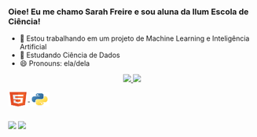 ### Oiee! Eu me chamo Sarah Freire e sou aluna da Ilum Escola de Ciência!

- 🔭 Estou trabalhando em um projeto de Machine Learning e Inteligência Artificial
- 🌱 Estudando Ciência de Dados
- 😄 Pronouns: ela/dela

<div align="center">
  <a href="https://github.com/Sarah-Freire">
  <img height="180em" src="https://github-readme-stats.vercel.app/api?username=Sarah-Freire&show_icons=true&theme=dracula&include_all_commits=true&count_private=true"/>
  <img height="180em" src="https://github-readme-stats.vercel.app/api/top-langs/?username=Sarah-Freire&layout=compact&langs_count=7&theme=dracula"/>
</div>

<div style="display: inline_block"><br>
    <img align="center" alt="Rafa-HTML" height="30" width="40" src="https://raw.githubusercontent.com/devicons/devicon/master/icons/html5/html5-original.svg">
  <img align="center" alt="Rafa-Python" height="30" width="40" src="https://raw.githubusercontent.com/devicons/devicon/master/icons/python/python-original.svg">
</div>

##

<div>   
  
  <a href = "mailto:sarah220043@gmail.com"><img src="https://img.shields.io/badge/-Gmail-%23333?style=for-the-badge&logo=gmail&logoColor=white" target="_blank"></a>
  <a href="https://www.linkedin.com/in/sarah-freiree" target="_blank"><img src="https://img.shields.io/badge/-LinkedIn-%230077B5?style=for-the-badge&logo=linkedin&logoColor=white" target="_blank"></a> 

